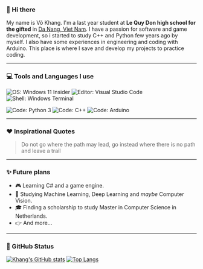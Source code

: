 ### 👋 Hi there

My name is Võ Khang. I'm a last year student at **Le Quy Don high school for the gifted** in [Da Nang, Viet Nam](https://goo.gl/maps/5LQC8v8eGrWtxXr5A). I have a passion for software and game development, so i started to study C++ and Python few years ago by myself. I also have some experiences in engineering and coding with Arduino. This place is where I save and develop my projects to practice coding. 

---

### 💻 Tools and Languages I use

![OS: Windows 11 Insider](https://img.shields.io/badge/OS-Windows%2011%20Insider-brightgreen?style=flat&logo=windows%20xp)
![Editor: Visual Studio Code](https://img.shields.io/badge/Editor-Visual%20Studio%20Code-brightgreen?style=flat&logo=visual%20studio%20code)
![Shell: Windows Terminal](https://img.shields.io/badge/Shell-Windows%20Terminal-brightgreen?style=flat&logo=windows%20terminal)

![Code: Python 3](https://img.shields.io/badge/Code-Python%203-blue?style=flat&logo=python&logoColor=white)
![Code: C++](https://img.shields.io/badge/Code-C++-blue?style=flat&logo=cplusplus)
![Code: Arduino](https://img.shields.io/badge/Code-Arduino-blue?style=flat&logo=arduino&logoColor=white)

---

### ❤️ Inspirational Quotes
> Do not go where the path may lead, go instead where there is no path and leave a trail

---

### ✨ Future plans

- 🎮 Learning C# and a game engine.
- 🤖 Studying Machine Learning, Deep Learning and _maybe_ Computer Vision.
- 🎓 Finding a scholarship to study Master in Computer Science in Netherlands.
- 👉 And more...

---

### 🌿 GitHub Status

[![Khang's GitHub stats](https://github-readme-stats.vercel.app/api?username=khangvo3103&show_icons=true&theme=gotham)](https://github.com/anuraghazra/github-readme-stats)
[![Top Langs](https://github-readme-stats.vercel.app/api/top-langs/?username=khangvo3103&theme=gotham)](https://github.com/anuraghazra/github-readme-stats)


<!--
**khangvo3103/khangvo3103** is a ✨ _special_ ✨ repository because its `README.md` (this file) appears on your GitHub profile.

Here are some ideas to get you started:

- 🔭 I’m currently working on ...
- 🌱 I’m currently learning ...
- 👯 I’m looking to collaborate on ...
- 🤔 I’m looking for help with ...
- 💬 Ask me about ...
- 📫 How to reach me: ...
- 😄 Pronouns: ...
- ⚡ Fun fact: ...
-->
